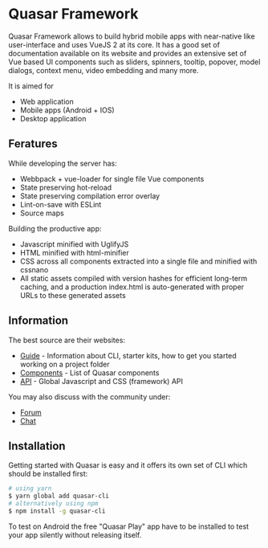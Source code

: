 # Quasar Framework

Quasar Framework allows to build hybrid mobile apps with near-native like user-interface
and uses VueJS 2 at its core. It has a good set of documentation available on its website
and provides an extensive set of Vue based UI components such as sliders, spinners, tooltip,
popover, model dialogs, context menu, video embedding and many more.

It is aimed for
- Web application
- Mobile apps (Android + IOS)
- Desktop application

## Feratures

While developing the server has:

- Webbpack + vue-loader for single file Vue components
- State preserving hot-reload
- State preserving compilation error overlay
- Lint-on-save with ESLint
- Source maps

Building the productive app:

 - Javascript minified with UglifyJS
 - HTML minified with html-minifier
 - CSS across all components extracted into a single file and minified with cssnano
 - All static assets compiled with version hashes for efficient long-term caching, and a production index.html is auto-generated with proper URLs to these generated assets


## Information

The best source are their websites:
- [Guide](http://quasar-framework.org/guide/) -
  Information about CLI, starter kits, how to get you started working on a project folder
- [Components](http://quasar-framework.org/components/) -
  List of Quasar components
- [API](http://quasar-framework.org/api/) -
  Global Javascript and CSS (framework) API

You may also discuss with the community under:
- [Forum](http://forum.quasar-framework.org/)
- [Chat](https://gitter.im/quasarframework/Lobby)


## Installation

Getting started with Quasar is easy and it offers its own set of CLI which should
be installed first:

```bash
# using yarn
$ yarn global add quasar-cli
# alternatively using npm
$ npm install -g quasar-cli
```

To test on Android the free "Quasar Play" app have to be installed to test your
app silently without releasing itself.
